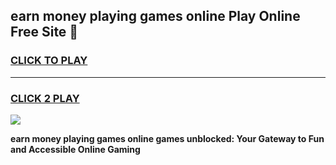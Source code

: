 
## earn money playing games online Play Online Free Site 👋
<h3>
<a href="https://download.freeplayer.one?title=earn_money_playing_games_online&ref=21F">CLICK TO PLAY</a></h3>
<hr>

<h3>
<a href="https://download.freeplayer.one?title=earn_money_playing_games_online&ref=21F">CLICK 2 PLAY</a>
  
</h3>

<a href="https://download.freeplayer.one?title=earn_money_playing_games_online&ref=21F"><img src="https://cdnb.artstation.com/p/assets/images/images/032/539/853/original/anto-thomas-button-gif.gif"></a>


**earn money playing games online games unblocked: Your Gateway to Fun and Accessible Online Gaming**
